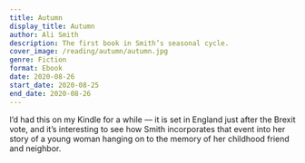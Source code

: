 ```yaml
---
title: Autumn
display_title: Autumn
author: Ali Smith
description: The first book in Smith’s seasonal cycle.
cover_image: /reading/autumn/autumn.jpg
genre: Fiction
format: Ebook
date: 2020-08-26
start_date: 2020-08-25
end_date: 2020-08-26
---
```


I’d had this on my Kindle for a while — it is set in England just after the Brexit vote, and it’s interesting to see how Smith incorporates that event into her story of a young woman hanging on to the memory of her childhood friend and neighbor.
